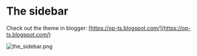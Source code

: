 # The sidebar

Check out the theme in blogger: [https://op-ts.blogspot.com/](https://op-ts.blogspot.com/)

![the_sidebar.png](https://raw.githubusercontent.com/treezi1004/op-blogger-themes/master/2_Columns/The_sidebar/img/the_sidebar.PNG)
